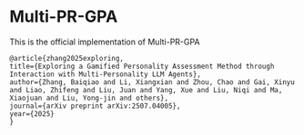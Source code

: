 # Multi-PR-GPA
This is the official implementation of Multi-PR-GPA


    @article{zhang2025exploring,
    title={Exploring a Gamified Personality Assessment Method through Interaction with Multi-Personality LLM Agents},
    author={Zhang, Baiqiao and Li, Xiangxian and Zhou, Chao and Gai, Xinyu and Liao, Zhifeng and Liu, Juan and Yang, Xue and Liu, Niqi and Ma, Xiaojuan and Liu, Yong-jin and others},
    journal={arXiv preprint arXiv:2507.04005},
    year={2025}
    }